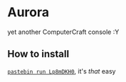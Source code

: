 Aurora
======
yet another ComputerCraft console :Y

## How to install
[`pastebin run Lp8mDKH0`](http://pastebin.com/LP8mDKH0), it's *that* easy
